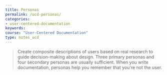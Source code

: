 ```yaml
---
title: Personas
permalink: /ucd-personas/
categories:
- user-centered-documentation
keywords:
course: "User-Centered Documentation"
type: notes_ucd
---
```


> Create composite descriptions of users based on real research to guide decision-making about design. Three primary personas and four secondary personas are usually sufficient. When you write documentation, personas help you remember that you're not the user.